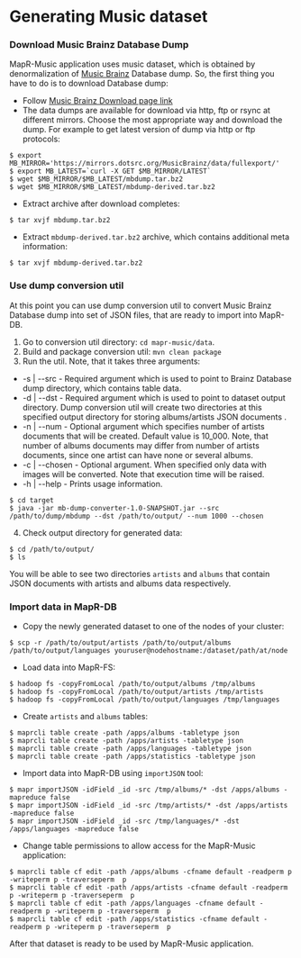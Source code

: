   # Generating Music dataset

### Download Music Brainz Database Dump

MapR-Music application uses music dataset, which is obtained by denormalization of 
[Music Brainz](https://musicbrainz.org/) Database dump. So, the first thing you have to do is to download Database dump:
* Follow [Music Brainz Download page link](https://musicbrainz.org/doc/MusicBrainz_Database/Download)
* The data dumps are available for download via http, ftp or rsync at different mirrors. Choose the most appropriate way
and download the dump. For example to get latest version of dump via http or ftp protocols:

```
$ export MB_MIRROR='https://mirrors.dotsrc.org/MusicBrainz/data/fullexport/'
$ export MB_LATEST=`curl -X GET $MB_MIRROR/LATEST`
$ wget $MB_MIRROR/$MB_LATEST/mbdump.tar.bz2
$ wget $MB_MIRROR/$MB_LATEST/mbdump-derived.tar.bz2
```

* Extract archive after download completes:

```
$ tar xvjf mbdump.tar.bz2
```

* Extract `mbdump-derived.tar.bz2` archive, which contains additional meta information:
```
$ tar xvjf mbdump-derived.tar.bz2
```

### Use dump conversion util

At this point you can use dump conversion util to convert Music Brainz Database dump into set of JSON files, that are 
ready to import into MapR-DB.

1. Go to conversion util directory: `cd mapr-music/data`.
2. Build and package conversion util: `mvn clean package`
3. Run the util. Note, that it takes three arguments:

* -s | --src - Required argument which is used to point to Brainz Database dump directory, which contains table data.
* -d | --dst - Required argument which is used to point to dataset output directory. Dump conversion util will 
create two directories at this specified output directory for storing albums/artists JSON documents .
* -n | --num - Optional argument which specifies number of artists documents that will be created. Default value is 
10_000. Note, that number of albums documents may differ from number of artists documents, since one artist can have 
none or several albums.
* -c | --chosen - Optional argument. When specified only data with images will be converted. Note that execution time 
will be raised.
* -h | --help - Prints usage information.

```
$ cd target
$ java -jar mb-dump-converter-1.0-SNAPSHOT.jar --src /path/to/dump/mbdump --dst /path/to/output/ --num 1000 --chosen
```

4. Check output directory for generated data:

```
$ cd /path/to/output/
$ ls
```

You will be able to see two directories `artists` and `albums` that contain JSON documents with artists and albums data 
respectively.

### Import data in MapR-DB

* Copy the newly generated dataset to one of the nodes of your cluster:

```
$ scp -r /path/to/output/artists /path/to/output/albums /path/to/output/languages youruser@nodehostname:/dataset/path/at/node
```

* Load data into MapR-FS:
```
$ hadoop fs -copyFromLocal /path/to/output/albums /tmp/albums
$ hadoop fs -copyFromLocal /path/to/output/artists /tmp/artists
$ hadoop fs -copyFromLocal /path/to/output/languages /tmp/languages
```

* Create `artists` and `albums` tables:

```
$ maprcli table create -path /apps/albums -tabletype json
$ maprcli table create -path /apps/artists -tabletype json
$ maprcli table create -path /apps/languages -tabletype json
$ maprcli table create -path /apps/statistics -tabletype json
```

* Import data into MapR-DB using `importJSON` tool:
```
$ mapr importJSON -idField _id -src /tmp/albums/* -dst /apps/albums -mapreduce false
$ mapr importJSON -idField _id -src /tmp/artists/* -dst /apps/artists -mapreduce false
$ mapr importJSON -idField _id -src /tmp/languages/* -dst /apps/languages -mapreduce false
```

* Change table permissions to allow access for the MapR-Music application:
```
$ maprcli table cf edit -path /apps/albums -cfname default -readperm p -writeperm p -traverseperm  p
$ maprcli table cf edit -path /apps/artists -cfname default -readperm p -writeperm p -traverseperm  p
$ maprcli table cf edit -path /apps/languages -cfname default -readperm p -writeperm p -traverseperm  p
$ maprcli table cf edit -path /apps/statistics -cfname default -readperm p -writeperm p -traverseperm  p
```

After that dataset is ready to be used by MapR-Music application.

